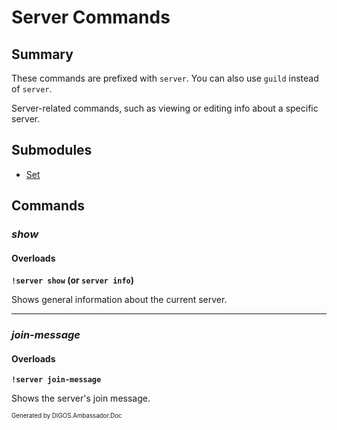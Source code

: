 ﻿Server Commands
===============
## Summary
These commands are prefixed with `server`. You can also use `guild` instead of `server`.

Server-related commands, such as viewing or editing info about a specific server.

## Submodules
* [Set](server_set.md)

## Commands
### *show*
#### Overloads
**`!server show` (or `server info`)**

Shows general information about the current server.

---

### *join-message*
#### Overloads
**`!server join-message`**

Shows the server's join message.

<sub><sup>Generated by DIGOS.Ambassador.Doc</sup></sub>